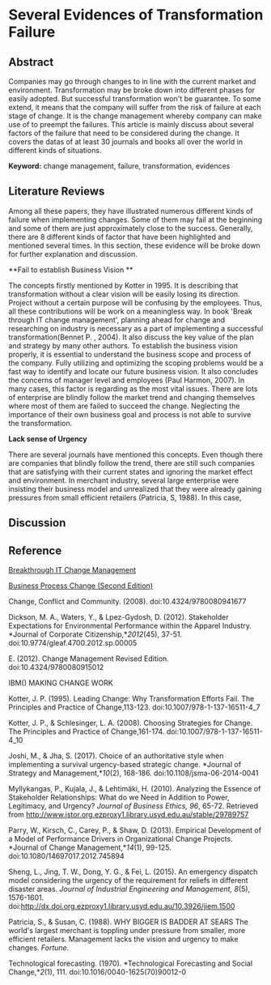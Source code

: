 # Several Evidences of Transformation Failure

## Abstract

Companies may go through changes to in line with the current market and environment. Transformation may be broke down into different phases for easily adopted. But successful transformation won't be guarantee. To some extend, it means that the company will suffer from the risk of failure at each stage of change. It is the change management whereby company can make use of to preempt the failures. This article is mainly discuss about several factors of the failure that need to be considered during the change. It covers the datas of at least 30 journals and books all over the world in different kinds of situations. 

**Keyword:** change management, failure, transformation, evidences

## Literature Reviews

Among all these papers, they have illustrated numerous different kinds of failure when implementing changes. Some of them may fail at the beginning and some of them are just approximately close to the success. Generally, there are 8 different kinds of factor that have been highlighted and mentioned several times. In this section, these evidence will be broke down for further explanation and discussion.

**Fail to establish Business Vision **

The concepts firstly mentioned by Kotter in 1995. It is describing that transformation without a clear vision will be easily losing its direction. Project without a certain purpose will be confusing by the employees. Thus, all these contributions will be work on a meaningless way. In book 'Break through IT change management', planning ahead for change and researching on industry is necessary as a part of implementing a successful transformation(Bennet P. , 2004). It also discuss the key value of the plan and strategy by many other authors. To establish the business vision properly, it is essential to understand the business scope and process of the company. Fully utilizing and optimizing the scoping problems would be a fast way to identify and locate our future business vision. It also concludes the concerns of manager level and employees (Paul Harmon, 2007). In many cases, this factor is regarding as the most vital issues. There are lots of enterprise are blindly follow the market trend and changing themselves where most of them are failed to succeed the change. Neglecting the importance of their own business goal and process is not able to survive the transformation. 

**Lack sense of Urgency** 

There are several journals have mentioned this concepts. Even though there are companies that blindly follow the trend, there are still such companies that are satisfying with their current states and ignoring the market effect and environment. In merchant industry, several large enterprise were insisting their business model and unrealized that they were already gaining pressures from small efficient retailers (Patricia, S, 1988).  In this case, 

## Discussion

## Reference

[Breakthrough IT Change Management](https://www.sciencedirect.com/science/book/9780750676861)

[Business Process Change (Second Edition)](https://www.sciencedirect.com/science/book/9780123741523)

Change, Conflict and Community. (2008). doi:10.4324/9780080941677

Dickson, M. A., Waters, Y., & Lpez-Gydosh, D. (2012). Stakeholder Expectations for Environmental Performance within the Apparel Industry. *Journal of Corporate Citizenship,**2012*(45), 37-51. doi:10.9774/gleaf.4700.2012.sp.00005

E. (2012). Change Management Revised Edition. doi:10.4324/9780080915012

IBM() MAKING CHANGE WORK

Kotter, J. P. (1995). Leading Change: Why Transformation Efforts Fail. The Principles and Practice
of Change,113-123. doi:10.1007/978-1-137-16511-4_7

Kotter, J. P., & Schlesinger, L. A. (2008). Choosing Strategies for Change. The Principles and
Practice of Change,161-174. doi:10.1007/978-1-137-16511-4_10

Joshi, M., & Jha, S. (2017). Choice of an authoritative style when implementing a survival urgency-based strategic change. *Journal of Strategy and Management,**10*(2), 168-186. doi:10.1108/jsma-06-2014-0041

Myllykangas, P., Kujala, J., & Lehtimäki, H. (2010). Analyzing the Essence of Stakeholder Relationships: What do we Need in Addition to Power, Legitimacy, and Urgency? *Journal of Business Ethics,* *96*, 65-72. Retrieved from http://www.jstor.org.ezproxy1.library.usyd.edu.au/stable/29789757

Parry, W., Kirsch, C., Carey, P., & Shaw, D. (2013). Empirical Development of a Model of Performance Drivers in Organizational Change Projects. *Journal of Change Management,**14*(1), 99-125. doi:10.1080/14697017.2012.745894

Sheng, L., Jing, T. W., Dong, Y. G., & Fei, L. (2015). An emergency dispatch model considering the urgency of the requirement for reliefs in different disaster areas. *Journal of Industrial Engineering and Management,* *8*(5), 1576-1601. doi:http://dx.doi.org.ezproxy1.library.usyd.edu.au/10.3926/jiem.1500

Patricia, S., & Susan, C. (1988). WHY BIGGER IS BADDER AT SEARS The world's largest merchant is toppling under pressure from smaller, more efficient retailers. Management lacks the vision and urgency to make changes. *Fortune*.

Technological forecasting. (1970). *Technological Forecasting and Social Change,**2*(1), 111. doi:10.1016/0040-1625(70)90012-0